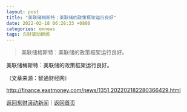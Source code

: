 ```yaml
---
layout: post
title: "美联储梅斯特：美联储的政策框架运行良好"
date: 2022-02-18 06:28:33 +0800
categories: emnews
tags: 东财滚动新闻
---
```

> 美联储梅斯特：美联储的政策框架运行良好。

<p>美联储梅斯特：美联储的政策框架运行良好。</p><p class="em_media">（文章来源：智通财经网）</p>

<http://finance.eastmoney.com/news/1351,202202182280366429.html>

[返回东财滚动新闻](//finews.withounder.com/emnews/)｜[返回首页](//finews.withounder.com/)